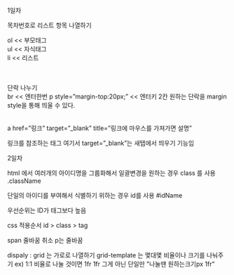 1일차 <p>
목차번호로 리스트 항목 나열하기 <br>
<table>
ol << 부모태그 <br>
ul << 자식태그 <br>
li  << 리스트
<table>
<table>
단락 나누기 <br>
br << 엔터한번
p style=”margin-top:20px;” << 엔터키 2칸 원하는 단락을 margin style을 통해 띄울 수 있다.
</table>
<p>a href=”링크” target=”_blank” title=”링크에 마우스를 가져가면 설명”</p>
링크를 참조하는 태그 여기서 target=”_blank”는 새탭에서 띄우기 기능임
</p>
2일차 <p>
<p>html 에서 여러개의 아이디명을 그룹화해서 일괄변경을 원하는 경우
class 를 사용 .className</p>
<p>단일의 아이디를 부여해서 식별하기 위하는 경우
id를 사용 #idName</p>
<p>우선순위는 ID가 태그보다 높음 </p>
<p>css 적용순서
id &gt; class &gt; tag</p>
<p>span 줄바꿈 취소
p는 줄바꿈</p>
<p>dispaly : grid 는 가로로 나열하기
grid-template 는 몇대몇 비율이나 크기를 나눠주기
ex) 1:1 비율로 나눌 것이면 1fr 1fr 그게 아닌 단일만 &quot;나눌땐 원하는크기px 1fr&quot;</p>

</p>
